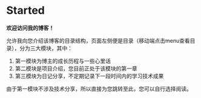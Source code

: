 # Started
**欢迎访问我的博客！**

允许我向您介绍该博客的目录结构，页面左侧便是目录（移动端点击menu查看目录），分为三大模块，其中：

1. 第一模块为博主的成长历程与一些心里话
2. 第二模块是项目介绍，您目前正处于该模块的第一章
3. 第三模块为日记分享，不定期记录下一段时间内的学习技术成果

由于第一模块不涉及技术分享，所以直接为您跳转至此，您可以自行选择阅读。